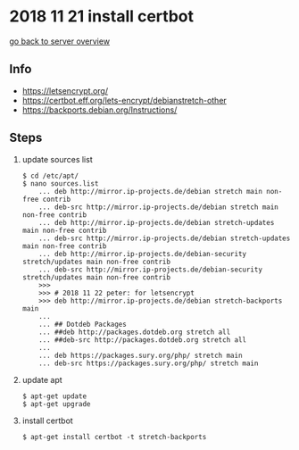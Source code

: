 # 2018 11 21 install certbot

[go back to server overview](../doc/server.md)

## Info
* https://letsencrypt.org/
* https://certbot.eff.org/lets-encrypt/debianstretch-other
* https://backports.debian.org/Instructions/

## Steps

1. update sources list
    ```
    $ cd /etc/apt/
    $ nano sources.list
        ... deb http://mirror.ip-projects.de/debian stretch main non-free contrib
        ... deb-src http://mirror.ip-projects.de/debian stretch main non-free contrib
        ... deb http://mirror.ip-projects.de/debian stretch-updates main non-free contrib
        ... deb-src http://mirror.ip-projects.de/debian stretch-updates main non-free contrib
        ... deb http://mirror.ip-projects.de/debian-security stretch/updates main non-free contrib
        ... deb-src http://mirror.ip-projects.de/debian-security stretch/updates main non-free contrib
        >>>
        >>> # 2018 11 22 peter: for letsencrypt
        >>> deb http://mirror.ip-projects.de/debian stretch-backports main
        ...
        ... ## Dotdeb Packages
        ... ##deb http://packages.dotdeb.org stretch all
        ... ##deb-src http://packages.dotdeb.org stretch all
        ...
        ... deb https://packages.sury.org/php/ stretch main
        ... deb-src https://packages.sury.org/php/ stretch main
    ```

2. update apt

    ```
    $ apt-get update
    $ apt-get upgrade
    ```

3. install certbot

    ```
    $ apt-get install certbot -t stretch-backports
    ```
